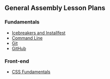 ## General Assembly Lesson Plans

### Fundamentals

* [Icebreakers and Installfest]()
* [Command Line]()
* [Git]()
* [GitHub]()

### Front-end

* [CSS Fundamentals]()
